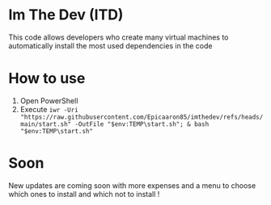 
# Im The Dev    (ITD)

This code allows developers who create many virtual machines to automatically install the most used dependencies in the code

# How to use

1. Open PowerShell
2. Execute `iwr -Uri "https://raw.githubusercontent.com/Epicaaron85/imthedev/refs/heads/main/start.sh" -OutFile "$env:TEMP\start.sh"; & bash "$env:TEMP\start.sh"
`

# Soon

New updates are coming soon with more expenses and a menu to choose which ones to install and which not to install !
